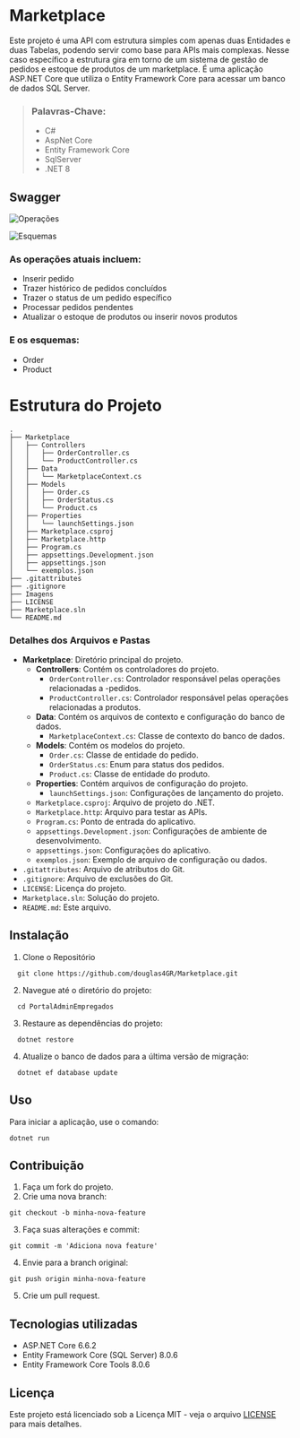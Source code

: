 # Marketplace
Este projeto é uma API com estrutura simples com apenas duas Entidades e duas Tabelas, podendo servir como base para APIs mais complexas.
Nesse caso específico a estrutura gira em torno de um sistema de gestão de pedidos e estoque de produtos de um marketplace.
É uma aplicação ASP.NET Core que utiliza o Entity Framework Core para acessar um banco de dados SQL Server.

> ### Palavras-Chave:
>  - C#
>  - AspNet Core
>  - Entity Framework Core
>  - SqlServer
>  - .NET 8

## Swagger

![Operações](Imagens/Swagger1.png)

![Esquemas](Imagens/Swagger2.png)

### As operações atuais incluem:
  - Inserir pedido
  - Trazer histórico de pedidos concluídos
  - Trazer o status de um pedido específico
  - Processar pedidos pendentes
  - Atualizar o estoque de produtos ou inserir novos produtos

### E os esquemas:
  - Order
  - Product

# Estrutura do Projeto
```plaintext
.
├── Marketplace
│   ├── Controllers
│   │   ├── OrderController.cs
│   │   └── ProductController.cs
│   ├── Data
│   │   └── MarketplaceContext.cs
│   ├── Models
│   │   ├── Order.cs
│   │   ├── OrderStatus.cs
│   │   └── Product.cs
│   ├── Properties
│   │   └── launchSettings.json
│   ├── Marketplace.csproj
│   ├── Marketplace.http
│   ├── Program.cs
│   ├── appsettings.Development.json
│   ├── appsettings.json
│   └── exemplos.json
├── .gitattributes
├── .gitignore
├── Imagens
├── LICENSE
├── Marketplace.sln
└── README.md
```

### Detalhes dos Arquivos e Pastas
- **Marketplace**: Diretório principal do projeto.
  - **Controllers**: Contém os controladores do projeto.
    - `OrderController.cs`: Controlador responsável pelas operações relacionadas a -pedidos.
    - `ProductController.cs`: Controlador responsável pelas operações relacionadas a produtos.
  - **Data**: Contém os arquivos de contexto e configuração do banco de dados.
    - `MarketplaceContext.cs`: Classe de contexto do banco de dados.
  - **Models**: Contém os modelos do projeto.
    - `Order.cs`: Classe de entidade do pedido.
    - `OrderStatus.cs`: Enum para status dos pedidos.
    - `Product.cs`: Classe de entidade do produto.
  - **Properties**: Contém arquivos de configuração do projeto.
    - `launchSettings.json`: Configurações de lançamento do projeto.
  - `Marketplace.csproj`: Arquivo de projeto do .NET.
  - `Marketplace.http`: Arquivo para testar as APIs.
  - `Program.cs`: Ponto de entrada do aplicativo.
  - `appsettings.Development.json`: Configurações de ambiente de desenvolvimento.
  - `appsettings.json`: Configurações do aplicativo.
  - `exemplos.json`: Exemplo de arquivo de configuração ou dados.
- `.gitattributes`: Arquivo de atributos do Git.
- `.gitignore`: Arquivo de exclusões do Git.
- `LICENSE`: Licença do projeto.
- `Marketplace.sln`: Solução do projeto.
- `README.md`: Este arquivo.

## Instalação
1. Clone o Repositório
```
  git clone https://github.com/douglas4GR/Marketplace.git
```
2. Navegue até o diretório do projeto:
```
  cd PortalAdminEmpregados
```
3. Restaure as dependências do projeto:
```
  dotnet restore
```
4. Atualize o banco de dados para a última versão de migração:
```
  dotnet ef database update
```

## Uso
Para iniciar a aplicação, use o comando:
```
dotnet run
```

## Contribuição
1. Faça um fork do projeto.
2. Crie uma nova branch:
```
git checkout -b minha-nova-feature
```
3. Faça suas alterações e commit:
```
git commit -m 'Adiciona nova feature'
```
4. Envie para a branch original:
```
git push origin minha-nova-feature
```
5. Crie um pull request.

## Tecnologias utilizadas
- ASP.NET Core 6.6.2
- Entity Framework Core (SQL Server) 8.0.6
- Entity Framework Core Tools 8.0.6

## Licença
Este projeto está licenciado sob a Licença MIT - veja o arquivo [LICENSE](LICENSE) para mais detalhes.
